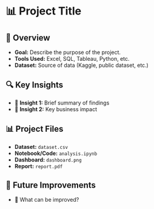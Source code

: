 # 📊 Project Title

## 📌 Overview
- **Goal:** Describe the purpose of the project.
- **Tools Used:** Excel, SQL, Tableau, Python, etc.
- **Dataset:** Source of data (Kaggle, public dataset, etc.)

## 🔍 Key Insights
- 🔹 **Insight 1:** Brief summary of findings
- 🔹 **Insight 2:** Key business impact

## 📊 Project Files
- **Dataset:** `dataset.csv`
- **Notebook/Code:** `analysis.ipynb`
- **Dashboard:** `dashboard.png`
- **Report:** `report.pdf`

## 🚀 Future Improvements
- 🔹 What can be improved?
